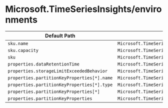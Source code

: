 # Microsoft.TimeSeriesInsights/environments

| Default Path | Alias |
|---|---|
| `sku.name` | `Microsoft.TimeSeriesInsights/environments/sku.name` |
| `sku.capacity` | `Microsoft.TimeSeriesInsights/environments/sku.capacity` |
| `sku` | `Microsoft.TimeSeriesInsights/environments/sku` |
| `properties.dataRetentionTime` | `Microsoft.TimeSeriesInsights/environments/dataRetentionTime` |
| `properties.storageLimitExceededBehavior` | `Microsoft.TimeSeriesInsights/environments/storageLimitExceededBehavior` |
| `properties.partitionKeyProperties[*].name` | `Microsoft.TimeSeriesInsights/environments/partitionKeyProperties[*].name` |
| `properties.partitionKeyProperties[*].type` | `Microsoft.TimeSeriesInsights/environments/partitionKeyProperties[*].type` |
| `properties.partitionKeyProperties[*]` | `Microsoft.TimeSeriesInsights/environments/partitionKeyProperties[*]` |
| `properties.partitionKeyProperties` | `Microsoft.TimeSeriesInsights/environments/partitionKeyProperties` |

